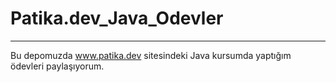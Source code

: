 # Patika.dev_Java_Odevler
--------------------------------
Bu depomuzda www.patika.dev sitesindeki Java kursumda yaptığım ödevleri paylaşıyorum.
